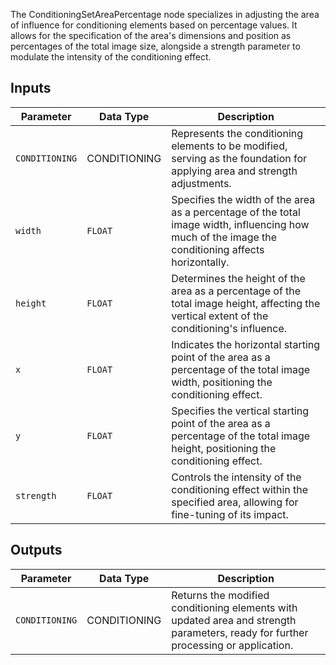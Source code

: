 The ConditioningSetAreaPercentage node specializes in adjusting the area of influence for conditioning elements based on percentage values. It allows for the specification of the area's dimensions and position as percentages of the total image size, alongside a strength parameter to modulate the intensity of the conditioning effect.

## Inputs

| Parameter | Data Type | Description |
|-----------|-------------|-------------|
| `CONDITIONING` | CONDITIONING | Represents the conditioning elements to be modified, serving as the foundation for applying area and strength adjustments. |
| `width`   | `FLOAT`     | Specifies the width of the area as a percentage of the total image width, influencing how much of the image the conditioning affects horizontally. |
| `height`  | `FLOAT`     | Determines the height of the area as a percentage of the total image height, affecting the vertical extent of the conditioning's influence. |
| `x`       | `FLOAT`     | Indicates the horizontal starting point of the area as a percentage of the total image width, positioning the conditioning effect. |
| `y`       | `FLOAT`     | Specifies the vertical starting point of the area as a percentage of the total image height, positioning the conditioning effect. |
| `strength`| `FLOAT`     | Controls the intensity of the conditioning effect within the specified area, allowing for fine-tuning of its impact. |

## Outputs

| Parameter | Data Type | Description |
|-----------|-------------|-------------|
| `CONDITIONING` | CONDITIONING | Returns the modified conditioning elements with updated area and strength parameters, ready for further processing or application. |
